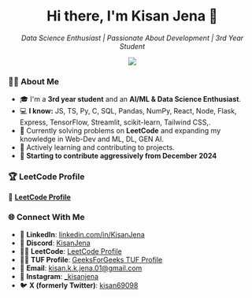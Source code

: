 <!-- Header Section -->
<h1 align="center">Hi there, I'm Kisan Jena 👋</h1>
<p align="center">
  <i>Data Science Enthusiast | Passionate About Development | 3rd Year Student</i>
</p>

<!-- Profile Summary -->
<div align="center">
  <img src="https://readme-typing-svg.herokuapp.com?font=Roboto+Slab&color=%2361DBFB&size=24&center=true&vCenter=true&width=600&lines=I+am+a+passionate+developer!;Solving+problems+one+line+of+code+at+a+time;Building+Machine+Learning+Models;Learning+New+Technologies+Everyday!" />
</div>

<!-- About Me Section -->
### 🙋‍♂️ About Me

- 🎓 I'm a **3rd year student** and an **AI/ML & Data Science Enthusiast**.  
- 💻 **I know:** JS, TS, Py, C, SQL, Pandas, NumPy, React, Node, Flask, Express, TensorFlow, Streamlit, scikit-learn,  Tailwind CSS,.    
- 🚀 Currently solving problems on **LeetCode** and expanding my knowledge in Web-Dev and ML, DL, GEN AI.  
- 🌱 Actively learning and contributing to projects.  
- 🚀 **Starting to contribute aggressively from December 2024**  

<!-- LeetCode Stats -->
### 🏆 LeetCode Profile
🔗 **[LeetCode Profile](https://leetcode.com/u/Kisanjena/)**  


<!-- Social Media Links -->
### 🌐 Connect With Me

- 🔗 **LinkedIn**: [linkedin.com/in/KisanJena](https://www.linkedin.com/feed/)  
- 💬 **Discord**: [KisanJena](https://discord.com/channels/@me)  
- 🧑‍💻 **LeetCode**: [LeetCode Profile](https://leetcode.com/u/Kisanjena/)  
- 🧑‍💻 **TUF Profile**: [GeeksForGeeks TUF Profile](https://auth.geeksforgeeks.org/user/kisanjena/profile)  
- 📧 **Email**: [kisan.k.k.jena.01@gmail.com](mailto:kisan.k.k.jena.01@gmail.com)  
- 📸 **Instagram**: [\_kisanjena](https://instagram.com/_kisanjena)  
- 🐦 **X (formerly Twitter)**: [kisan69098](https://twitter.com/kisan69098)  

